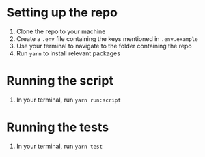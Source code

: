 # Setting up the repo

1. Clone the repo to your machine
2. Create a `.env` file containing the keys mentioned in `.env.example`
3. Use your terminal to navigate to the folder containing the repo
4. Run `yarn` to install relevant packages

# Running the script

1. In your terminal, run `yarn run:script`

# Running the tests

1. In your terminal, run `yarn test`
